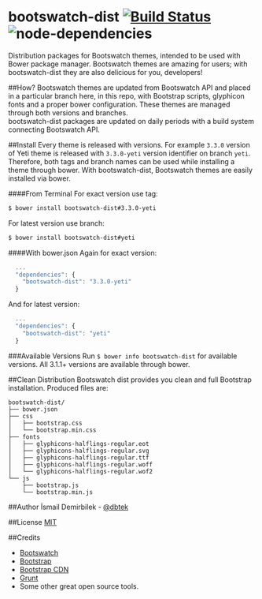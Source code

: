bootswatch-dist [![Build Status](https://travis-ci.org/dbtek/bootswatch-dist.svg?branch=master)](https://travis-ci.org/dbtek/bootswatch-dist) ![node-dependencies](https://david-dm.org/dbtek/bootswatch-dist.png)
===============

Distribution packages for Bootswatch themes, intended to be used with Bower package manager. Bootswatch themes are amazing for users; with bootswatch-dist they are also delicious for you, developers!

##How?
Bootswatch themes are updated from Bootswatch API and placed in a particular branch here, in this repo, with Bootstrap scripts, glyphicon fonts and a proper bower configuration. These themes are managed through both versions and branches.  
bootswatch-dist packages are updated on daily periods with a build system connecting Bootswatch API.

##Install 
Every theme is released with versions. For example `3.3.0` version of Yeti theme is released with `3.3.0-yeti` version identifier on branch `yeti`. Therefore, both tags and branch names can be used while installing a theme through bower.
With bootswatch-dist, Bootswatch themes are easily installed via bower.

####From Terminal
For exact version use tag:
```bash
$ bower install bootswatch-dist#3.3.0-yeti
```

For latest version use branch:
```bash
$ bower install bootswatch-dist#yeti
```

####With bower.json
Again for exact version:
```js
  ...
  "dependencies": {
    "bootswatch-dist": "3.3.0-yeti"
  }
```
And for latest version:
```js
  ...
  "dependencies": {
    "bootswatch-dist": "yeti"
  }
```

###Available Versions
Run `$ bower info bootswatch-dist` for available versions. All 3.1.1+ versions are available through bower.


##Clean Distribution
Bootswatch dist provides you clean and full Bootstrap installation. Produced files are:

```
bootswatch-dist/
├── bower.json
├── css
│   ├── bootstrap.css
│   └── bootstrap.min.css
├── fonts
│   ├── glyphicons-halflings-regular.eot
│   ├── glyphicons-halflings-regular.svg
│   ├── glyphicons-halflings-regular.ttf
│   ├── glyphicons-halflings-regular.woff
│   └── glyphicons-halflings-regular.wof2
└── js
    ├── bootstrap.js
    └── bootstrap.min.js
```

##Author
İsmail Demirbilek - [@dbtek](http://twitter.com/dbtek)

##License
[MIT](http://opensource.org/licenses/MIT)

##Credits

- [Bootswatch](http://bootswatch.com)  
- [Bootstrap](http://getbootstrap.com)  
- [Bootstrap CDN](http://bootstrapcdn.com)  
- [Grunt](http://gruntjs.com/)
- Some other great open source tools.
